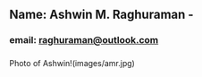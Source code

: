 ## Name: Ashwin M. Raghuraman - 
### email: raghuraman@outlook.com
### 
Photo of Ashwin!(images/amr.jpg)